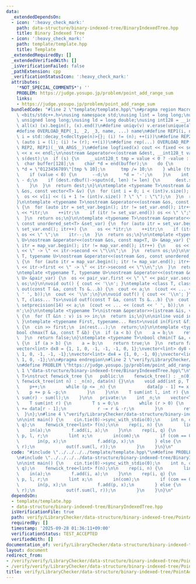 ```yaml
---
data:
  _extendedDependsOn:
  - icon: ':heavy_check_mark:'
    path: data-structure/binary-indexed-tree/BinaryIndexedTree.hpp
    title: Binary Indexed Tree
  - icon: ':heavy_check_mark:'
    path: template/template.hpp
    title: Template
  _extendedRequiredBy: []
  _extendedVerifiedWith: []
  _isVerificationFailed: false
  _pathExtension: cpp
  _verificationStatusIcon: ':heavy_check_mark:'
  attributes:
    '*NOT_SPECIAL_COMMENTS*': ''
    PROBLEM: https://judge.yosupo.jp/problem/point_add_range_sum
    links:
    - https://judge.yosupo.jp/problem/point_add_range_sum
  bundledCode: "#line 2 \"template/template.hpp\"\n#pragma region Macros\n#include\
    \ <bits/stdc++.h>\nusing namespace std;\nusing lint = long long;\nusing ull =\
    \ unsigned long long;\nusing ld = long double;\nusing int128 = __int128_t;\n#define\
    \ all(x) (x).begin(), (x).end()\n#define uniqv(v) v.erase(unique(all(v)), v.end())\n\
    #define OVERLOAD_REP(_1, _2, _3, name, ...) name\n#define REP1(i, n) for (auto\
    \ i = std::decay_t<decltype(n)>{}; (i) != (n); ++(i))\n#define REP2(i, l, r) for\
    \ (auto i = (l); (i) != (r); ++(i))\n#define rep(...) OVERLOAD_REP(__VA_ARGS__,\
    \ REP2, REP1)(__VA_ARGS__)\n#define logfixed(x) cout << fixed << setprecision(10)\
    \ << x << endl;\n\nostream &operator<<(ostream &dest, __int128_t value) {\n  ostream::sentry\
    \ s(dest);\n  if (s) {\n    __uint128_t tmp = value < 0 ? -value : value;\n  \
    \  char buffer[128];\n    char *d = end(buffer);\n    do {\n      --d;\n     \
    \ *d = \"0123456789\"[tmp % 10];\n      tmp /= 10;\n    } while (tmp != 0);\n\
    \    if (value < 0) {\n      --d;\n      *d = '-';\n    }\n    int len = end(buffer)\
    \ - d;\n    if (dest.rdbuf()->sputn(d, len) != len) {\n      dest.setstate(ios_base::badbit);\n\
    \    }\n  }\n  return dest;\n}\n\ntemplate <typename T>\nostream &operator<<(ostream\
    \ &os, const vector<T> &v) {\n  for (int i = 0; i < (int)v.size(); i++) {\n  \
    \  os << v[i] << (i + 1 != (int)v.size() ? \" \" : \"\");\n  }\n  return os;\n\
    }\n\ntemplate <typename T>\nostream &operator<<(ostream &os, const set<T> &set_var)\
    \ {\n  for (auto itr = set_var.begin(); itr != set_var.end(); itr++) {\n    os\
    \ << *itr;\n    ++itr;\n    if (itr != set_var.end()) os << \" \";\n    itr--;\n\
    \  }\n  return os;\n}\n\ntemplate <typename T>\nostream &operator<<(ostream &os,\
    \ const unordered_set<T> &set_var) {\n  for (auto itr = set_var.begin(); itr !=\
    \ set_var.end(); itr++) {\n    os << *itr;\n    ++itr;\n    if (itr != set_var.end())\
    \ os << \" \";\n    itr--;\n  }\n  return os;\n}\n\ntemplate <typename T, typename\
    \ U>\nostream &operator<<(ostream &os, const map<T, U> &map_var) {\n  for (auto\
    \ itr = map_var.begin(); itr != map_var.end(); itr++) {\n    os << itr->first\
    \ << \" -> \" << itr->second << \"\\n\";\n  }\n  return os;\n}\n\ntemplate <typename\
    \ T, typename U>\nostream &operator<<(ostream &os, const unordered_map<T, U> &map_var)\
    \ {\n  for (auto itr = map_var.begin(); itr != map_var.end(); itr++) {\n    os\
    \ << itr->first << \" -> \" << itr->second << \"\\n\";\n  }\n  return os;\n}\n\
    \ntemplate <typename T, typename U>\nostream &operator<<(ostream &os, const pair<T,\
    \ U> &pair_var) {\n  os << pair_var.first << \" \" << pair_var.second;\n  return\
    \ os;\n}\n\nvoid out() { cout << '\\n'; }\ntemplate <class T, class... Ts>\nvoid\
    \ out(const T &a, const Ts &...b) {\n  cout << a;\n  (cout << ... << (cout <<\
    \ ' ', b));\n  cout << '\\n';\n}\n\nvoid outf() { cout << '\\n'; }\ntemplate <class\
    \ T, class... Ts>\nvoid outf(const T &a, const Ts &...b) {\n  cout << fixed <<\
    \ setprecision(14) << a;\n  (cout << ... << (cout << ' ', b));\n  cout << '\\\
    n';\n}\n\ntemplate <typename T>\nistream &operator>>(istream &is, vector<T> &v)\
    \ {\n  for (T &in : v) is >> in;\n  return is;\n}\n\ninline void in(void) { return;\
    \ }\ntemplate <typename First, typename... Rest>\nvoid in(First &first, Rest &...rest)\
    \ {\n  cin >> first;\n  in(rest...);\n  return;\n}\n\ntemplate <typename T>\n\
    bool chmax(T &a, const T &b) {\n  if (a < b) {\n    a = b;\n    return true;\n\
    \  }\n  return false;\n}\ntemplate <typename T>\nbool chmin(T &a, const T &b)\
    \ {\n  if (a > b) {\n    a = b;\n    return true;\n  }\n  return false;\n}\n\n\
    vector<lint> dx8 = {1, 1, 0, -1, -1, -1, 0, 1};\nvector<lint> dy8 = {0, 1, 1,\
    \ 1, 0, -1, -1, -1};\nvector<lint> dx4 = {1, 0, -1, 0};\nvector<lint> dy4 = {0,\
    \ 1, 0, -1};\n\n#pragma endregion\n#line 2 \"verify/LibraryChecker/data-structure/binary-indexed-tree/PointAddRangeSum.test.cpp\"\
    \n#define PROBLEM \"https://judge.yosupo.jp/problem/point_add_range_sum\"\n#line\
    \ 1 \"data-structure/binary-indexed-tree/BinaryIndexedTree.hpp\"\n\ntemplate <class\
    \ T>\nstruct fenwick_tree {\n   public:\n    fenwick_tree() : _n(0) {}\n    explicit\
    \ fenwick_tree(int n) : _n(n), data(n) {}\n\n    void add(int p, T x) {\n    \
    \    p++;\n        while (p <= _n) {\n            data[p - 1] += x;\n        \
    \    p += p & -p;\n        }\n    }\n\n    T sum(int l, int r) {\n        return\
    \ sum(r) - sum(l);\n    }\n\n   private:\n    int _n;\n    vector<T> data;\n\n\
    \    T sum(int r) {\n        T s = 0;\n        while (r > 0) {\n            s\
    \ += data[r - 1];\n            r -= r & -r;\n        }\n        return s;\n  \
    \  }\n};\n#line 4 \"verify/LibraryChecker/data-structure/binary-indexed-tree/PointAddRangeSum.test.cpp\"\
    \n\nint main() {\n    cin.tie(0)->sync_with_stdio(0);\n    int n, q;\n    in(n,\
    \ q);\n    fenwick_tree<lint> f(n);\n\n    rep(i, n) {\n        lint a;\n    \
    \    in(a);\n        f.add(i, a);\n    }\n\n    rep(i, q) {\n        int com,\
    \ p, l, r;\n        lint x;\n        in(com);\n        if (com == 0) {\n     \
    \       in(p, x);\n            f.add(p, x);\n        } else {\n            in(l,\
    \ r);\n            out(f.sum(l, r));\n        }\n    }\n}\n"
  code: "#include \"../../../../template/template.hpp\"\n#define PROBLEM \"https://judge.yosupo.jp/problem/point_add_range_sum\"\
    \n#include \"../../../../data-structure/binary-indexed-tree/BinaryIndexedTree.hpp\"\
    \n\nint main() {\n    cin.tie(0)->sync_with_stdio(0);\n    int n, q;\n    in(n,\
    \ q);\n    fenwick_tree<lint> f(n);\n\n    rep(i, n) {\n        lint a;\n    \
    \    in(a);\n        f.add(i, a);\n    }\n\n    rep(i, q) {\n        int com,\
    \ p, l, r;\n        lint x;\n        in(com);\n        if (com == 0) {\n     \
    \       in(p, x);\n            f.add(p, x);\n        } else {\n            in(l,\
    \ r);\n            out(f.sum(l, r));\n        }\n    }\n}\n"
  dependsOn:
  - template/template.hpp
  - data-structure/binary-indexed-tree/BinaryIndexedTree.hpp
  isVerificationFile: true
  path: verify/LibraryChecker/data-structure/binary-indexed-tree/PointAddRangeSum.test.cpp
  requiredBy: []
  timestamp: '2025-09-28 01:36:11+09:00'
  verificationStatus: TEST_ACCEPTED
  verifiedWith: []
documentation_of: verify/LibraryChecker/data-structure/binary-indexed-tree/PointAddRangeSum.test.cpp
layout: document
redirect_from:
- /verify/verify/LibraryChecker/data-structure/binary-indexed-tree/PointAddRangeSum.test.cpp
- /verify/verify/LibraryChecker/data-structure/binary-indexed-tree/PointAddRangeSum.test.cpp.html
title: verify/LibraryChecker/data-structure/binary-indexed-tree/PointAddRangeSum.test.cpp
---
```

